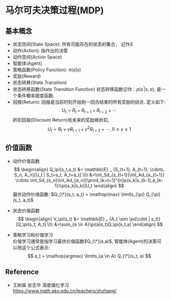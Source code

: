 # 马尔可夫决策过程(MDP)

## 基本概念

* 状态空间(State Space): 所有可能存在的状态的集合， 记作$S$
* 动作(Action): 指作出的决策
* 动作空间(Action Space)
* 智能体(Agent)
* 策略函数(Policy Function): $\pi (a|s)$
* 奖励(Reward)
* 状态转移(State Transition)
* 状态转移函数(State Transition Function)
状态转移函数记作：$p(s^{'}|s, a)$, 是一个条件概率密度函数.
* 回报(Return): 回报是当前时刻开始到一回合结束的所有奖励的综合. 定义如下:
$$
U_t = R_t + R_{t+1} + R_{t+2} + \cdots
$$
折扣回报(Discount Return)给未来的奖励做折扣,
$$
U_t = R_t + \gamma R_{t+1} + \gamma^2 R_{t+2} + \cdots,  0 \leq \gamma \leq 1
$$

## 价值函数
* 动作价值函数
$$
\begin{align}
Q_\pi(s_t,a_t) &= \mathbb{E} _ {S_{t+1}, A_{t+1}, \cdots, S_n, A_n}[U_t | S_t=s_t, A_t=a_t] \\\\
&=\int_Sd_{s_{t+1}}\int_Ad_{a_{t+1}} \cdots \int_Sd_{s_n}\int_Ad_{a_n}[\prod_{k=t+1}^{n}p(s_k|s_{k-1},a_{k-1})\pi(a_k|s_k)]U_t
\end{align}
$$
最优动作价值函数: $Q_{\*}(s_t, a_t) = \mathop{max} \limits_{\pi} Q_{\pi}(s_t, a_t)$

* 状态价值函数
$$
\begin{align}
V_\pi(s_t) &= \mathbb{E} _ {A_t \sim \pi(\cdot | s_t)}[Q_\pi(s_t, A_t] \\\\
&=\sum_{a \in A}\pi(a|s_t)Q_\pi(s_t,a)
\end{align}
$$

* 策略学习和价值学习   
价值学习通常是指学习最优价值函数$Q_{\*}(s,a)$, 智能体(Agent)的决策可以用这个公式表示:
$$
a_t = \mathop{argmax} \limits_{a \in A} Q_{\*}(s_t, a)
$$

## Reference
* 王树森 张志华 深度强化学习 https://www.math.pku.edu.cn/teachers/zhzhang/
